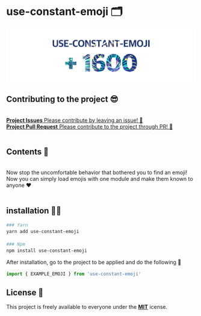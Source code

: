 # use-constant-emoji 🗂

<img src="./screenshot/README_BANNER.png">

## Contributing to the project 😎
<br>
  <a class="link-item" href="https://github.com/0xBono/use-constant-emoji/issues" target="_blank">
    <span>
      <strong>Project Issues</strong>
      Please contribute by leaving an issue! 🎈
    </span>
  </a>
  <br>
    <a class="link-item" href="https://github.com/0xBono/use-constant-emoji/pulls" target="_blank">
    <span>
      <strong>Project Pull Request</strong>
      Please contribute to the project through PR! 📨
    </span>
    <br>
  </a>

<br>

## Contents 💬
<br>
Now stop the uncomfortable behavior that bothered you to find an emoji!  
<br>
Now you can simply load emojis with one module and make them known to anyone ❤️
<br>
<br>

## installation 🧑‍🔧

~~~bash
### Yarn
yarn add use-constant-emoji

### Npm
npm install use-constant-emoji
~~~

After installation, go to the project to be applied and do the following 👀

~~~javascript
import { EXAMPLE_EMOJI } from 'use-constant-emoji'
~~~


## License 📒

This project is freely available to everyone under the [**MIT**](https://github.com/0xBono/use-constant-emoji/blob/master/LICENSE) icense.
